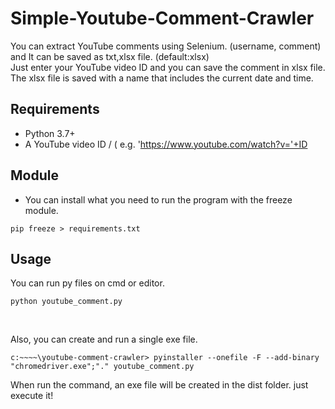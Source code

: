 # Simple-Youtube-Comment-Crawler
You can extract YouTube comments using Selenium. (username, comment) and It can be saved as txt,xlsx file. (default:xlsx) <br>
Just enter your YouTube video ID and you can save the comment in xlsx file.<br>
The xlsx file is saved with a name that includes the current date and time.

## Requirements
+ Python 3.7+
+ A YouTube video ID / ( e.g. 'https://www.youtube.com/watch?v='+ID

## Module
+ You can install what you need to run the program with the freeze module.
```
pip freeze > requirements.txt
```

## Usage
You can run py files on cmd or editor.
```
python youtube_comment.py
```
<br>

Also, you can create and run a single exe file. 
```
c:~~~~\youtube-comment-crawler> pyinstaller --onefile -F --add-binary "chromedriver.exe";"." youtube_comment.py
```

When run the command, an exe file will be created in the dist folder.
just execute it!
